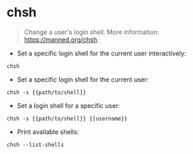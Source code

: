 # chsh

> Change a user's login shell.
> More information: <https://manned.org/chsh>.

- Set a specific login shell for the current user interactively:

`chsh`

- Set a specific login shell for the current user:

`chsh -s {{path/to/shell}}`

- Set a login shell for a specific user:

`chsh -s {{path/to/shell}} {{username}}`

- Print available shells:

`chsh --list-shells`
